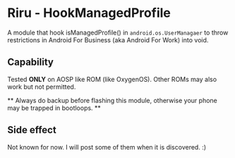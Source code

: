 # Riru - HookManagedProfile

A module that hook isManagedProfile() in ``android.os.UserManagaer`` to throw restrictions in Android For Business (aka Android For Work) into void.

## Capability

Tested **ONLY** on AOSP like ROM (like OxygenOS). Other ROMs may also work but not permitted. 

** Always do backup before flashing this module, otherwise your phone may be trapped in bootloops. **

## Side effect

Not known for now. I will post some of them when it is discovered. :)

